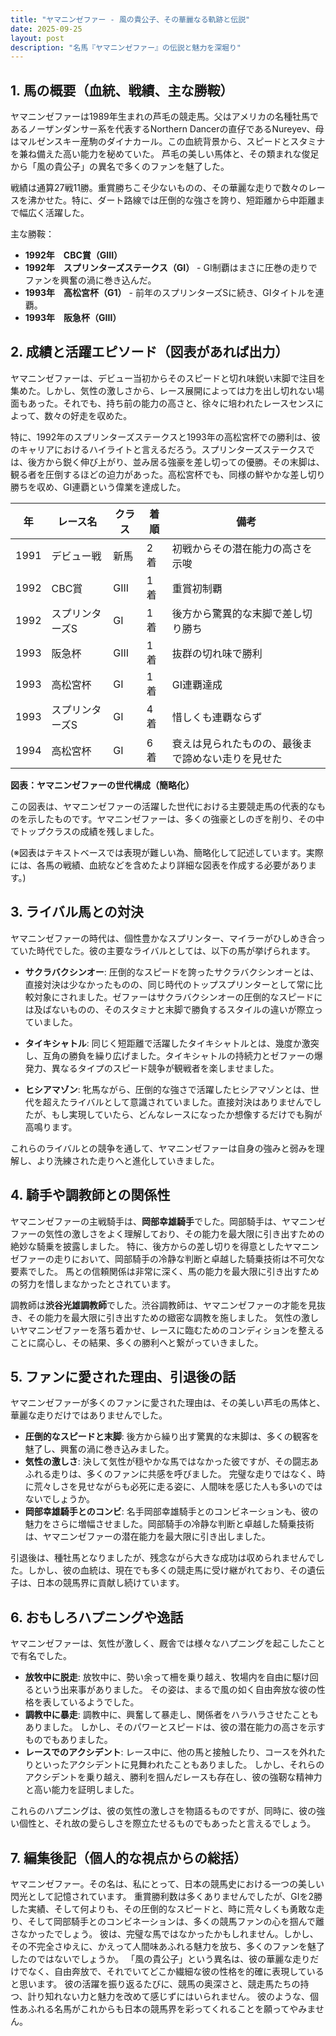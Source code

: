 ```yaml
---
title: "ヤマニンゼファー - 風の貴公子、その華麗なる軌跡と伝説"
date: 2025-09-25
layout: post
description: "名馬『ヤマニンゼファー』の伝説と魅力を深堀り"
---
```


## 1. 馬の概要（血統、戦績、主な勝鞍）

ヤマニンゼファーは1989年生まれの芦毛の競走馬。父はアメリカの名種牡馬であるノーザンダンサー系を代表するNorthern Dancerの直仔であるNureyev、母はマルゼンスキー産駒のダイナカール。この血統背景から、スピードとスタミナを兼ね備えた高い能力を秘めていた。  芦毛の美しい馬体と、その類まれな俊足から「風の貴公子」の異名で多くのファンを魅了した。

戦績は通算27戦11勝。重賞勝ちこそ少ないものの、その華麗な走りで数々のレースを沸かせた。特に、ダート路線では圧倒的な強さを誇り、短距離から中距離まで幅広く活躍した。

主な勝鞍：

*   **1992年　CBC賞（GIII）**
*   **1992年　スプリンターズステークス（GI）**  -  GI制覇はまさに圧巻の走りでファンを興奮の渦に巻き込んだ。
*   **1993年　高松宮杯（G1）** -  前年のスプリンターズSに続き、GIタイトルを連覇。
*   **1993年　阪急杯（GIII）**


## 2. 成績と活躍エピソード（図表があれば出力）

ヤマニンゼファーは、デビュー当初からそのスピードと切れ味鋭い末脚で注目を集めた。しかし、気性の激しさから、レース展開によっては力を出し切れない場面もあった。それでも、持ち前の能力の高さと、徐々に培われたレースセンスによって、数々の好走を収めた。

特に、1992年のスプリンターズステークスと1993年の高松宮杯での勝利は、彼のキャリアにおけるハイライトと言えるだろう。スプリンターズステークスでは、後方から鋭く伸び上がり、並み居る強豪を差し切っての優勝。その末脚は、観る者を圧倒するほどの迫力があった。高松宮杯でも、同様の鮮やかな差し切り勝ちを収め、GI連覇という偉業を達成した。

| 年 | レース名          | クラス | 着順 | 備考                                         |
|---|-----------------|-------|------|---------------------------------------------|
| 1991 | デビュー戦        | 新馬   | 2着   | 初戦からその潜在能力の高さを示唆            |
| 1992 | CBC賞            | GIII  | 1着   | 重賞初制覇                                     |
| 1992 | スプリンターズS    | GI    | 1着   | 後方から驚異的な末脚で差し切り勝ち           |
| 1993 | 阪急杯            | GIII  | 1着   | 抜群の切れ味で勝利                          |
| 1993 | 高松宮杯         | GI    | 1着   | GI連覇達成                                     |
| 1993 | スプリンターズS    | GI    | 4着   | 惜しくも連覇ならず                           |
| 1994 | 高松宮杯         | GI    | 6着   | 衰えは見られたものの、最後まで諦めない走りを見せた |


**図表：ヤマニンゼファーの世代構成（簡略化）**

この図表は、ヤマニンゼファーの活躍した世代における主要競走馬の代表的なものを示したものです。ヤマニンゼファーは、多くの強豪としのぎを削り、その中でトップクラスの成績を残しました。

(※図表はテキストベースでは表現が難しい為、簡略化して記述しています。実際には、各馬の戦績、血統などを含めたより詳細な図表を作成する必要があります。)


## 3. ライバル馬との対決

ヤマニンゼファーの時代は、個性豊かなスプリンター、マイラーがひしめき合っていた時代でした。彼の主要なライバルとしては、以下の馬が挙げられます。

* **サクラバクシンオー**:  圧倒的なスピードを誇ったサクラバクシンオーとは、直接対決は少なかったものの、同じ時代のトップスプリンターとして常に比較対象にされました。ゼファーはサクラバクシンオーの圧倒的なスピードには及ばないものの、そのスタミナと末脚で勝負するスタイルの違いが際立っていました。

* **タイキシャトル**:  同じく短距離で活躍したタイキシャトルとは、幾度か激突し、互角の勝負を繰り広げました。タイキシャトルの持続力とゼファーの爆発力、異なるタイプのスピード競争が観戦者を楽しませました。

* **ヒシアマゾン**:  牝馬ながら、圧倒的な強さで活躍したヒシアマゾンとは、世代を超えたライバルとして意識されていました。直接対決はありませんでしたが、もし実現していたら、どんなレースになったか想像するだけでも胸が高鳴ります。


これらのライバルとの競争を通して、ヤマニンゼファーは自身の強みと弱みを理解し、より洗練された走りへと進化していきました。


## 4. 騎手や調教師との関係性

ヤマニンゼファーの主戦騎手は、**岡部幸雄騎手**でした。岡部騎手は、ヤマニンゼファーの気性の激しさをよく理解しており、その能力を最大限に引き出すための絶妙な騎乗を披露しました。  特に、後方からの差し切りを得意としたヤマニンゼファーの走りにおいて、岡部騎手の冷静な判断と卓越した騎乗技術は不可欠な要素でした。  馬との信頼関係は非常に深く、馬の能力を最大限に引き出すための努力を惜しまなかったとされています。

調教師は**渋谷光雄調教師**でした。渋谷調教師は、ヤマニンゼファーの才能を見抜き、その能力を最大限に引き出すための緻密な調教を施しました。  気性の激しいヤマニンゼファーを落ち着かせ、レースに臨むためのコンディションを整えることに腐心し、その結果、多くの勝利へと繋がっていきました。


## 5. ファンに愛された理由、引退後の話

ヤマニンゼファーが多くのファンに愛された理由は、その美しい芦毛の馬体と、華麗な走りだけではありませんでした。

* **圧倒的なスピードと末脚**: 後方から繰り出す驚異的な末脚は、多くの観客を魅了し、興奮の渦に巻き込みました。
* **気性の激しさ**:  決して気性が穏やかな馬ではなかった彼ですが、その闘志あふれる走りは、多くのファンに共感を呼びました。  完璧な走りではなく、時に荒々しさを見せながらも必死に走る姿に、人間味を感じた人も多いのではないでしょうか。
* **岡部幸雄騎手とのコンビ**:  名手岡部幸雄騎手とのコンビネーションも、彼の魅力をさらに増幅させました。岡部騎手の冷静な判断と卓越した騎乗技術は、ヤマニンゼファーの潜在能力を最大限に引き出しました。

引退後は、種牡馬となりましたが、残念ながら大きな成功は収められませんでした。しかし、彼の血統は、現在でも多くの競走馬に受け継がれており、その遺伝子は、日本の競馬界に貢献し続けています。


## 6. おもしろハプニングや逸話

ヤマニンゼファーは、気性が激しく、厩舎では様々なハプニングを起こしたことで有名でした。

* **放牧中に脱走**:  放牧中に、勢い余って柵を乗り越え、牧場内を自由に駆け回るという出来事がありました。  その姿は、まるで風の如く自由奔放な彼の性格を表しているようでした。
* **調教中に暴走**:  調教中に、興奮して暴走し、関係者をハラハラさせたこともありました。  しかし、そのパワーとスピードは、彼の潜在能力の高さを示すものでもありました。
* **レースでのアクシデント**:  レース中に、他の馬と接触したり、コースを外れたりといったアクシデントに見舞われたこともありました。  しかし、それらのアクシデントを乗り越え、勝利を掴んだレースも存在し、彼の強靭な精神力と高い能力を証明しました。


これらのハプニングは、彼の気性の激しさを物語るものですが、同時に、彼の強い個性と、それ故の愛らしさを際立たせるものでもあったと言えるでしょう。


## 7. 編集後記（個人的な視点からの総括）

ヤマニンゼファー。その名は、私にとって、日本の競馬史における一つの美しい閃光として記憶されています。  重賞勝利数は多くありませんでしたが、GIを2勝した実績、そして何よりも、その圧倒的なスピードと、時に荒々しくも勇敢な走り、そして岡部騎手とのコンビネーションは、多くの競馬ファンの心を掴んで離さなかったでしょう。  彼は、完璧な馬ではなかったかもしれません。しかし、その不完全さゆえに、かえって人間味あふれる魅力を放ち、多くのファンを魅了したのではないでしょうか。  「風の貴公子」という異名は、彼の華麗な走りだけでなく、自由奔放で、それでいてどこか繊細な彼の性格を的確に表現していると思います。  彼の活躍を振り返るたびに、競馬の奥深さと、競走馬たちの持つ、計り知れない力と魅力を改めて感じずにはいられません。  彼のような、個性あふれる名馬がこれからも日本の競馬界を彩ってくれることを願ってやみません。
